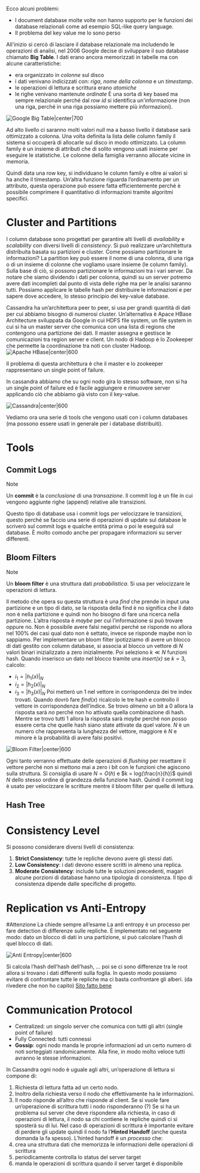 Ecco alcuni problemi:
- I document database molte volte non hanno supporto per le funzioni dei database relazionali come ad esempio SQL-like query language. 
- Il problema del key value me lo sono perso

All'inizio si cercò di lasciare il database relazionale ma includendo le operazioni di analisi, nel 2006 Google decise di sviluppare il suo database chiamato **Big Table**. 
I dati erano ancora memorizzati in tabelle ma con alcune caratteristiche:
- era organizzato in *colonne* sul disco
- i dati venivano indicizzati con: *riga*, *nome della colonna* e un *timestamp*.
- le operazioni di lettura e scrittura erano *atomiche*
- le righe venivano mantenute *ordinate*
È una sorta di key based ma sempre relazionale perché dal *row id* si identifica un'informazione (non una riga, perché in una riga possiamo mettere più informazioni).

![Google Big Table|center|700](https://cloud.google.com/bigtable/img/storage-model.svg)

Ad alto livello ci saranno molti valori null ma a basso livello il database sarà ottimizzato a colonna. 
Una volta definita la lista delle column family il sistema si occuperà di allocarle sul disco in modo ottimizzato.
La column family è un insieme di attributi che di solito vengono usati insieme per eseguire le statistiche. Le colonne della famiglia verranno allocate vicine in memoria.  

Quindi data una row key, si individuano le column family e oltre ai valori si ha anche il timestamp. 
Un’altra funzione riguarda l’ordinamento per un attributo, questa operazione può essere fatta efficientemente perché è possibile comprimere il quantitativo di informazioni tramite algoritmi specifici.

# Cluster and Partitions

I column database sono progettati per garantire alti livelli di *availability* e *scalability* con diversi livelli di *consistency*. 
Si può realizzare un’architettura distribuita basata su partizioni e cluster. 
Come possiamo partizionare le informazioni?
La partition key può essere il nome di una colonna, di una riga o di un insieme di colonne che vogliamo usare insieme (le column family). Sulla base di ciò, si possono partizionare le informazioni tra i vari server. 
Da notare che siamo dividendo i dati per colonna, quindi su un server potremo avere dati incompleti dal punto di vista delle righe ma per le analisi saranno tutti.
Possiamo applicare le tabelle hash per distribuire le informazioni e per sapere dove accedere, lo stesso principio dei key-value database.

Cassandra ha un’architettura peer to peer, si usa per grandi quantità di dati per cui abbiamo bisogno di numerosi cluster. 
Un’alternativa è Apace HBase Architecture sviluppata da Google in cui HDFS file system, un file system in cui si ha un master server che comunica con una lista di regions che contengono una partizione dei dati. Il master assegna e gestisce le comunicazioni tra region server e client. Un nodo di Hadoop è lo Zookeeper che permette la coordinazione tra noti con cluster Hadoop. 
![Apache HBase|center|600](https://media.geeksforgeeks.org/wp-content/uploads/1111-7.png)

Il problema di questa architettura è che il master e lo zookeeper rappresentano un single point of failure. 

In cassandra abbiamo che su ogni nodo gira lo stesso software, non si ha un single point of failure ed è facile aggiungere e rimuovere server applicando ciò che abbiamo già visto con il key-value.

![Cassandra|center|600](https://cassandra.apache.org/_/_images/diagrams/apache-cassandra-diagrams-01.jpg)

Vediamo ora una serie di tools che vengono usati con i column databases (ma possono essere usati in generale per i database distribuiti). 

# Tools
## Commit Logs

> [!note]
> Un **commit** è la *conclusione* di una *transazione*.
> Il commit log è un file in cui vengono aggiunte righe (append) relative alle transizioni.

Questo tipo di database usa i commit logs per velocizzare le transizioni, questo perché se faccio una serie di operazioni di update sul database le scriverò sul commit logs e qualche entità prima o poi le eseguirà sul database. 
È molto comodo anche per propagare informazioni su server differenti. 

## Bloom Filters

> [!note]
> Un **bloom filter** è una struttura dati *probabilistica*. 
> Si usa per velocizzare le operazioni di lettura.

Il metodo che opera su questa struttura è una *find* che prende in input una partizione e un tipo di dato, se la risposta della find è no significa che il dato non è nella partizione e quindi non ho bisogno di fare una ricerca nella partizione. L’altra risposta è *maybe* per cui l’informazione si può trovare oppure no.
Non è possibile avere falsi negativi perché se risponde no allora nel 100% dei casi qual dato non è settato, invece se risponde maybe non lo sappiamo. 
Per implementare un bloom filter ipotizziamo di avere un blocco di dati gestito con column database, si associa al blocco un vettore di $N$ valori binari inizializzato a zero inizialmente. Poi seleziono $k \ll N$ funzioni hash. Quando inserisco un dato nel blocco tramite una *insert(x)* se $k = 3$, calcolo:
- $i_{1} = |h_{1}(x)|_N$
- $i_{2} = |h_{2}(x)|_N$
- $i_{3} = |h_{3}(x)|_N$
Poi metterò un 1 nel vettore in corrispondenza dei tre index trovati. 
Quando dovrò fare $find(x)$ ricalcolo le tre hash e controllo il vettore in corrispondenza dell’indice. 
Se trovo *almeno* un bit a 0 allora la risposta sarà *no* perché non ho attivato quella combinazione di hash. Mentre se trovo tutti 1 allora la risposta sarà *maybe* perché non posso essere certa che quelle hash siano state attivate da quel valore. 
$N$ è un numero che rappresenta la lunghezza del vettore, maggiore è $N$ e minore è la probabilità di avere falsi positivi. 

![Bloom Filter|center|600](https://ilyasergey.net/YSC2229/_images/bloom.png)

Ogni tanto verranno effettuate delle operazioni di *flushing* per resettare il vettore perché non si mettono mai a zero i bit con le funzioni che agiscono sulla struttura. 
Si consiglia di usare $N = O(h)$ e $k = log(\frac{n}{h})$ quindi $N$ dello stesso ordine di grandezza della funzione hash.
Quindi il commit log è usato per velocizzare le scritture mentre il bloom filter per quelle di lettura. 
## Hash Tree

# Consistency Level

Si possono considerare diversi livelli di consistenza:
1. **Strict Consistency**: tutte le repliche devono avere gli stessi dati.
2. **Low Consistency**: i dati devono essere scritti in almeno una replica.
3. **Moderate Consistency**: include tutte le soluzioni precedenti, magari alcune porzioni di database hanno una tipologia di consistenza. 
Il tipo di consistenza dipende dalle specifiche di progetto. 

# Replication vs Anti-Entropy

#Attenzione La chiede sempre all’esame
La anti entropy è un processo per fare detection di differenze sulle repliche. 
È implementato nel seguente modo: dato un blocco di dati in una partizione, si può calcolare l’hash di quel blocco di dati.

![Anti Entropy|center|600](https://docs.datastax.com/en/dse/5.1/docs/architecture/_images/graphics/dbMerkleTree.png)

Si calcola l’hash dell’hash dell’hash, …
poi se ci sono differenze tra le root allora si trovano i dati differenti sulla foglia. 
In questo modo possiamo evitare di confrontare tutte le repliche ma ci basta confrontare gli alberi. (da rivedere che non ho capito)
[Sito fatto bene](https://www.designgurus.io/course-play/grokking-the-advanced-system-design-interview/doc/636cedb6d470f8ced9e69121)

# Communication Protocol

- Centralized: un singolo server che comunica con tutti gli altri (single point of failure)
- Fully Connected: tutti connessi 
- **Gossip**: ogni nodo manda le proprie informazioni ad un certo numero di noti sorteggiati randomicamente. Alla fine, in modo molto veloce tutti avranno le stesse informazioni. 

In Cassandra ogni nodo è uguale agli altri, un’operazione di lettura si compone di:
1. Richiesta di lettura fatta ad un certo nodo.
2. Inoltro della richiesta verso il nodo che effettivamente ha le informazioni.
3. Il nodo risponde all’altro che risponde al client. 
Se si vuole fare un’operazione di scrittura tutti i nodo risponderanno (?)
Se si ha un problema sul server che deve rispondere alla richiesta, in caso di operazioni di lettura, il nodo sa chi contiene le repliche quindi ci si sposterà su di lui. Nel caso di operazioni di scrittura è importante evitare di perdere gli update quindi il nodo fa l’**Hinted Handoff** (anche questa domanda la fa spesso).
L’hinted handoff è un *processo* che:
1. crea una struttura dati che memorizza le informazioni delle operazioni di scrittura
2. periodicamente controlla lo status del server target
3. manda le operazioni di scrittura quando il server target è disponibile
